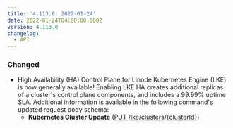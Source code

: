 ```yaml
---
title: '4.113.0: 2022-01-24'
date: 2022-01-24T04:00:00.000Z
version: 4.113.0
changelog:
  - API
---
```


### Changed

* High Availability (HA) Control Plane for Linode Kubernetes Engine (LKE) is now generally available! Enabling LKE HA creates additional replicas of a cluster's control plane components, and includes a 99.99% uptime SLA. Additional information is available in the following command's updated request body schema:
  * **Kubernetes Cluster Update** ([PUT /lke/clusters/{clusterId}](https://www.linode.com/docs/api/linode-kubernetes-engine-lke/#kubernetes-cluster-update))
